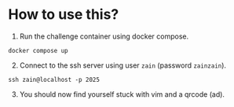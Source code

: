 # How to use this?

1. Run the challenge container using docker compose.

  ```
  docker compose up
  ```

2. Connect to the ssh server using user `zain` (password `zainzain`).

  ```
  ssh zain@localhost -p 2025
  ```

3. You should now find yourself stuck with vim and a qrcode (ad).